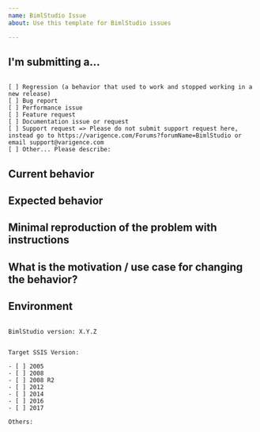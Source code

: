 ```yaml
---
name: BimlStudio Issue
about: Use this template for BimlStudio issues

---
```


<!--
PLEASE HELP US PROCESS GITHUB ISSUES FASTER BY PROVIDING THE FOLLOWING INFORMATION.

ISSUES MISSING IMPORTANT INFORMATION MAY BE CLOSED WITHOUT INVESTIGATION.
-->

## I'm submitting a...
<!-- Check one of the following options with "x" -->
<pre><code>
[ ] Regression (a behavior that used to work and stopped working in a new release)
[ ] Bug report  <!-- Please search GitHub for a similar issue or PR before submitting -->
[ ] Performance issue
[ ] Feature request
[ ] Documentation issue or request
[ ] Support request => Please do not submit support request here, instead go to https://varigence.com/Forums?forumName=BimlStudio or email support@varigence.com
[ ] Other... Please describe:
</code></pre>

## Current behavior
<!-- Describe how the issue manifests. -->


## Expected behavior
<!-- Describe what the desired behavior would be. -->


## Minimal reproduction of the problem with instructions
<!-- For bug reports please provide the *STEPS TO REPRODUCE* and if possible a *MINIMAL DEMO* of the problem. -->

## What is the motivation / use case for changing the behavior?
<!-- Describe the motivation or the concrete use case. -->


## Environment

<pre><code>
BimlStudio version: X.Y.Z
<!-- Check whether this is still an issue in the most recent Angular version -->

Target SSIS Version:
<!-- Check one of the following options with "x" -->
- [ ] 2005
- [ ] 2008
- [ ] 2008 R2
- [ ] 2012
- [ ] 2014
- [ ] 2016
- [ ] 2017

Others:
<!-- Anything else relevant?  Operating system version, IDE, package manager, HTTP server, ... -->

</code></pre>
